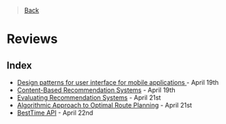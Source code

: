 > [Back](../../README.md)

# Reviews

## Index
 - [Design patterns for user interface for mobile applications ](paper_1.md) - April 19th
 - [Content-Based Recommendation Systems](paper_2.md)  - April 19th
 - [Evaluating Recommendation Systems](paper_3.md) - April 21st
 - [Algorithmic Approach to Optimal Route Planning](paper_4.md) - April 21st
 - [BestTime API](app_1.md) - April 22nd